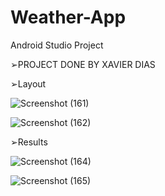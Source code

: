 # Weather-App
Android Studio Project

➢PROJECT DONE BY XAVIER DIAS

➢Layout



![Screenshot (161)](https://user-images.githubusercontent.com/93143666/189376444-9ae93757-7618-410c-a17e-e6dc8ef9c256.png)




![Screenshot (162)](https://user-images.githubusercontent.com/93143666/189376646-86f5072a-42d5-4cd1-b8cb-9126f69cca03.png)



➢Results




![Screenshot (164)](https://user-images.githubusercontent.com/93143666/189377494-3ede96b9-01b2-4229-9479-a1d458c64aea.png)





![Screenshot (165)](https://user-images.githubusercontent.com/93143666/189377546-80ec3ca4-e428-426d-b064-e7ce8430144f.png)
